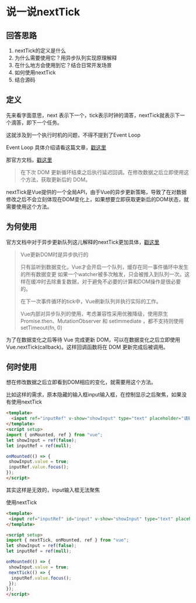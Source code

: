 # 说一说nextTick

## 回答思路

1. nextTick的定义是什么
2. 为什么需要使用它？用异步队列实现原理解释
3. 在什么地方会使用到它？结合日常开发场景
4. 如何使用nextTick
5. 结合源码

## 定义

先来看字面意思，next 表示下一个，tick表示时钟的滴答，nextTick就表示下一个滴答，即下一个任务。

这就涉及到一个执行时机的问题，不得不提到了Event Loop

Event Loop 具体介绍请看这篇文章，[戳这里](../js/eventLoop.md)

那官方文档，[戳这里](https://v2.cn.vuejs.org/v2/api/#Vue-nextTick)

> 在下次 DOM 更新循环结束之后执行延迟回调。在修改数据之后立即使用这个方法，获取更新后的 DOM。

nextTick是Vue提供的一个全局API，由于Vue的异步更新策略，导致了在对数据修改之后不会立刻体现在DOM变化上，如果想要立即获取更新后的DOM状态，就需要使用这个方法。

## 为何使用

官方文档中对于异步更新队列这儿解释的nextTick更加具体，[戳这里](https://v2.cn.vuejs.org/v2/guide/reactivity.html#%E5%BC%82%E6%AD%A5%E6%9B%B4%E6%96%B0%E9%98%9F%E5%88%97)

> Vue更新DOM时是异步执行的
>
> 只有监听到数据变化，Vue才会开启一个队列，缓存在同一事件循环中发生的所有数据变更
如果一个watcher被多次触发，只会被推入到队列一次。这样在缓冲时去除重复数据，对于避免不必要的计算和DOM操作是很必要的。
>
> 在下一次事件循环的tick中，Vue刷新队列并执行实际的工作。
>
>Vue内部对异步队列的使用，考虑兼容性采用优雅降级，使用原生 Promise.then、MutationObserver 和 setImmediate ，都不支持则使用 setTimeout(fn, 0)

为了在数据变化之后等待 Vue 完成更新 DOM，可以在数据变化之后立即使用 Vue.nextTick(callback)。这样回调函数将在 DOM 更新完成后被调用。

## 何时使用

想在修改数据之后立即看到DOM相应的变化，就需要用这个方法。

比如这样的需求，原本隐藏的输入框input输入框，在控制显示之后聚焦，如果没有使用nextTick

```html
<template>
  <input ref="inputRef" v-show="showInput" type="text" placeholder="请输入" />
</template>
<script setup>
import { onMounted, ref } from "vue";
let showInput = ref(false);
let inputRef = ref(null);

onMounted(() => {
 showInput.value = true;
 inputRef.value.focus();
});
</script>
```

其实这样是无效的，input输入框无法聚焦

使用nextTick

```html
<template>
 <input ref="inputRef" id="input" v-show="showInput" type="text" placeholder="请输入" />
</template>

<script setup>
import { nextTick, onMounted, ref } from "vue";
let showInput = ref(false);
let inputRef = ref(null);

onMounted(() => {
 showInput.value = true;
 nextTick(() => {
  inputRef.value.focus();
 });
});
</script>
```
